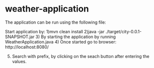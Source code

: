 # weather-application

The application can be run using the following file:

Start application by:
1)mvn clean install
2)java -jar ./target/city-0.0.1-SNAPSHOT.jar
3) By starting the application by running WeatherApplication.java
4) Once started go to browser:
http://localhost:8080/

5) Search with prefix, by clicking on the seach button after entering the values.
